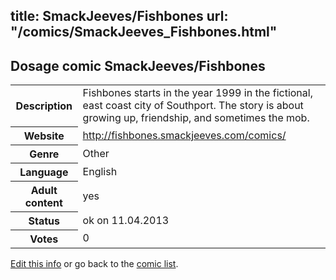 title: SmackJeeves/Fishbones
url: "/comics/SmackJeeves_Fishbones.html"
---
Dosage comic SmackJeeves/Fishbones
-----------------------------------------

<table class="comicinfo">
<tr>
<th>Description</th><td>Fishbones starts in the year 1999 in the fictional, east coast city of Southport. The story is about growing up, friendship, and sometimes the mob.</td>
</tr>
<tr>
<th>Website</th><td><a href="http://fishbones.smackjeeves.com/comics/">http://fishbones.smackjeeves.com/comics/</a></td>
</tr>
<tr>
<th>Genre</th><td>Other</td>
</tr>
<tr>
<th>Language</th><td>English</td>
</tr>
<tr>
<th>Adult content</th><td>yes</td>
</tr>
<tr>
<th>Status</th><td>ok on 11.04.2013</td>
</tr>
<tr>
<th>Votes</th><td>0</div></td>
</tr>
</table>

[Edit this info](/comics/SmackJeeves_Fishbones_edit.html) or go back to the [comic list](../comic-index.html).
